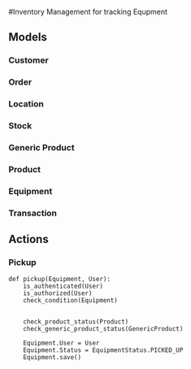 #Inventory Management for tracking Equpment

## Models

### Customer
### Order
### Location
### Stock
### Generic Product
### Product
### Equipment
### Transaction

## Actions
### Pickup
```
def pickup(Equipment, User):
    is_authenticated(User)
    is_authorized(User)
    check_condition(Equipment)
    
    
    check_product_status(Product)
    check_generic_product_status(GenericProduct)
    
    Equipment.User = User
    Equipment.Status = EquipmentStatus.PICKED_UP
    Equipment.save()
```